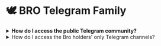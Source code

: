 # 🕊️ BRO Telegram Family



<details>

<summary><strong>How do I access the public Telegram community?</strong></summary>

Visit the Bro Bot[ portal](https://t.me/bro\_portal).

</details>

<details>

<summary>How do I access the Bro holders' only Telegram channels?</summary>

If you hold 50 or more BRO Tokens, you gain access to our exclusive private channels. Here, fellow holders convene to discuss alpha strategies, suggest new features, and utilize a dedicated support channel.\
\
TBA

</details>
